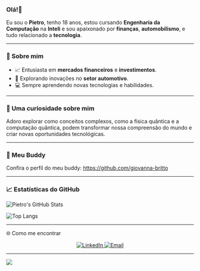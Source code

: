 ### Olá!👋

Eu sou o **Pietro**, tenho 18 anos, estou cursando **Engenharia da Computação** na **Inteli** e sou apaixonado por **finanças**, **automobilismo**, e tudo relacionado a **tecnologia**.

---

### 🚀 Sobre mim
- 📈 Entusiasta em **mercados financeiros** e **investimentos**.
- 🚗 Explorando inovações no **setor automotivo**.
- 💻 Sempre aprendendo novas tecnologias e habilidades.
  
---

### 🌟 Uma curiosidade sobre mim
Adoro explorar como conceitos complexos, como a física quântica e a computação quântica, podem transformar nossa compreensão do mundo e criar novas oportunidades tecnológicas.

---

### 🤝 Meu Buddy
Confira o perfil do meu buddy: https://github.com/giovanna-britto

---

### 📈 Estatísticas do GitHub
![Pietro's GitHub Stats](https://github-readme-stats.vercel.app/api?username=PietroAlkmin&show_icons=true&theme=radical)

![Top Langs](https://github-readme-stats.vercel.app/api/top-langs/?username=PietroAlkmin&layout=compact&theme=radical)

---

🌐 Como me encontrar
<div align="center">
    <a href="https://www.linkedin.com/in/pietro-alkmin-58a221311/">
        <img src="https://img.shields.io/badge/-LinkedIn-blue?logo=linkedin&logoColor=white" alt="LinkedIn">
    </a>
    <a href="mailto:pietroalkmin52@gmail.com">
        <img src="https://img.shields.io/badge/-Email-red?logo=gmail&logoColor=white" alt="Email">
    </a>
</div>

---

![](https://komarev.com/ghpvc/?username=PietroAlkmin&color=blue)
